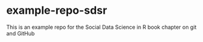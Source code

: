 # example-repo-sdsr
This is an example repo for the Social Data Science in R book chapter on git and GitHub
